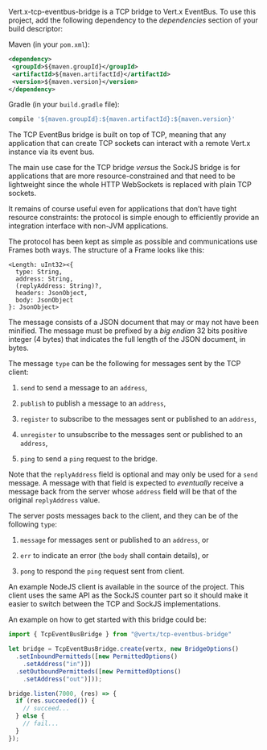 Vert.x-tcp-eventbus-bridge is a TCP bridge to Vert.x EventBus. To use
this project, add the following dependency to the *dependencies* section
of your build descriptor:

Maven (in your `pom.xml`):

``` xml
<dependency>
 <groupId>${maven.groupId}</groupId>
 <artifactId>${maven.artifactId}</artifactId>
 <version>${maven.version}</version>
</dependency>
```

Gradle (in your `build.gradle` file):

``` groovy
compile '${maven.groupId}:${maven.artifactId}:${maven.version}'
```

The TCP EventBus bridge is built on top of TCP, meaning that any
application that can create TCP sockets can interact with a remote
Vert.x instance via its event bus.

The main use case for the TCP bridge *versus* the SockJS bridge is for
applications that are more resource-constrained and that need to be
lightweight since the whole HTTP WebSockets is replaced with plain TCP
sockets.

It remains of course useful even for applications that don’t have tight
resource constraints: the protocol is simple enough to efficiently
provide an integration interface with non-JVM applications.

The protocol has been kept as simple as possible and communications use
Frames both ways. The structure of a Frame looks like this:

    <Length: uInt32><{
      type: String,
      address: String,
      (replyAddress: String)?,
      headers: JsonObject,
      body: JsonObject
    }: JsonObject>

The message consists of a JSON document that may or may not have been
minified. The message must be prefixed by a *big endian* 32 bits
positive integer (4 bytes) that indicates the full length of the JSON
document, in bytes.

The message `type` can be the following for messages sent by the TCP
client:

1.  `send` to send a message to an `address`,

2.  `publish` to publish a message to an `address`,

3.  `register` to subscribe to the messages sent or published to an
    `address`,

4.  `unregister` to unsubscribe to the messages sent or published to an
    `address`,

5.  `ping` to send a `ping` request to the bridge.

Note that the `replyAddress` field is optional and may only be used for
a `send` message. A message with that field is expected to *eventually*
receive a message back from the server whose `address` field will be
that of the original `replyAddress` value.

The server posts messages back to the client, and they can be of the
following `type`:

1.  `message` for messages sent or published to an `address`, or

2.  `err` to indicate an error (the `body` shall contain details), or

3.  `pong` to respond the `ping` request sent from client.

An example NodeJS client is available in the source of the project. This
client uses the same API as the SockJS counter part so it should make it
easier to switch between the TCP and SockJS implementations.

An example on how to get started with this bridge could be:

``` js
import { TcpEventBusBridge } from "@vertx/tcp-eventbus-bridge"

let bridge = TcpEventBusBridge.create(vertx, new BridgeOptions()
  .setInboundPermitteds([new PermittedOptions()
    .setAddress("in")])
  .setOutboundPermitteds([new PermittedOptions()
    .setAddress("out")]));

bridge.listen(7000, (res) => {
  if (res.succeeded()) {
    // succeed...
  } else {
    // fail...
  }
});
```
